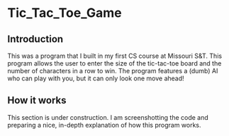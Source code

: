 # Tic_Tac_Toe_Game

## Introduction
This was a program that I built in my first CS course at Missouri S&T. This program allows the user to enter the size of the tic-tac-toe board and the number of characters in a row to win. The program features a (dumb) AI who can play with you, but it can only look one move ahead!

## How it works
This section is under construction. I am screenshotting the code and preparing a nice, in-depth explanation of how this program works.
